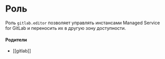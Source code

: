 # Роль

Роль `gitlab.editor` позволяет управлять инстансами Managed Service for GitLab и переносить их в другую зону доступности.


#### Родители

- [[gitlab]]
